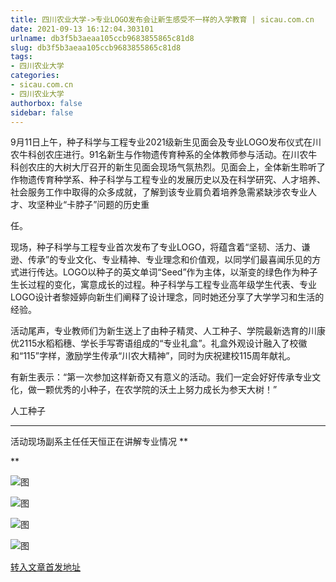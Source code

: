 ```yaml
---
title: 四川农业大学->专业LOGO发布会让新生感受不一样的入学教育 | sicau.com.cn
date: 2021-09-13 16:12:04.303101
urlname: db3f5b3aeaa105ccb9683855865c81d8
slug: db3f5b3aeaa105ccb9683855865c81d8
tags: 
- 四川农业大学
categories:
- sicau.com.cn
- 四川农业大学
authorbox: false
sidebar: false
---
```

9月11日上午，种子科学与工程专业2021级新生见面会及专业LOGO发布仪式在川农牛科创农庄进行。91名新生与作物遗传育种系的全体教师参与活动。在川农牛科创农庄的大树大厅召开的新生见面会现场气氛热烈。见面会上，全体新生聆听了作物遗传育种学系、种子科学与工程专业的发展历史以及在科学研究、人才培养、社会服务工作中取得的众多成就，了解到该专业肩负着培养急需紧缺涉农专业人才、攻坚种业“卡脖子”问题的历史重
<!--more-->
任。  

现场，种子科学与工程专业首次发布了专业LOGO，将蕴含着“坚韧、活力、谦逊、传承”的专业文化、专业精神、专业理念和价值观，以同学们最喜闻乐见的方式进行传达。LOGO以种子的英文单词“Seed”作为主体，以渐变的绿色作为种子生长过程的变化，寓意成长的过程。种子科学与工程专业高年级学生代表、专业LOGO设计者黎娅婷向新生们阐释了设计理念，同时她还分享了大学学习和生活的经验。

活动尾声，专业教师们为新生送上了由种子精灵、人工种子、学院最新选育的川康优2115水稻稻穗、学长手写寄语组成的“专业礼盒”。礼盒外观设计融入了校徽和“115”字样，激励学生传承“川农大精神”，同时为庆祝建校115周年献礼。

有新生表示：“第一次参加这样新奇又有意义的活动。我们一定会好好传承专业文化，做一颗优秀的小种子，在农学院的沃土上努力成长为参天大树！”

人工种子

****

活动现场副系主任任天恒正在讲解专业情况 **  

**

![图](https://news.sicau.edu.cn/__local/B/39/81/97BCB8EC9A5F7552FE8F6A905EA_3C7EB21A_1FA912.png)

![图](https://news.sicau.edu.cn/__local/D/DA/8D/A52F72999EB128D73A378533B11_ADAFB1E2_16B8CE.png)

![图](https://news.sicau.edu.cn/__local/4/AE/A1/FA8C95D8B7F456A627322DBE620_17CC4A64_1AA248.png)

![图](https://news.sicau.edu.cn/__local/4/4B/B3/68C3C099C97614871EB40A083CD_C9FB51D7_179896.png)

[转入文章首发地址](https://news.sicau.edu.cn/info/1078/64256.htm)